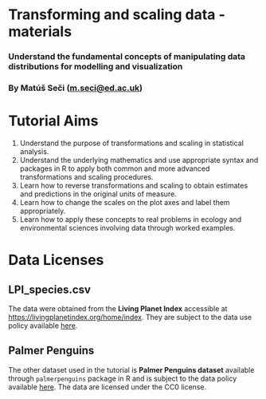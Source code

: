 # Transforming and scaling data - materials
### Understand the fundamental concepts of manipulating data distributions for modelling and visualization
### By Matúš Seči (m.seci@ed.ac.uk)

# Tutorial Aims
1. Understand the purpose of transformations and scaling in statistical analysis.
2. Understand the underlying mathematics and use appropriate syntax and packages in R to apply both common and more advanced transformations and scaling procedures.
3. Learn how to reverse transformations and scaling to obtain estimates and predictions in the original units of measure.
4. Learn how to change the scales on the plot axes and label them appropriately.
5. Learn how to apply these concepts to real problems in ecology and environmental sciences involving data through worked examples.

# Data Licenses

## LPI_species.csv
The data were obtained from the **Living Planet Index** accessible at https://livingplanetindex.org/home/index. 
They are subject to the data use policy available [here](https://livingplanetindex.org/documents/data_agreement.pdf).

## Palmer Penguins
The other dataset used in the tutorial is **Palmer Penguins dataset** available through `palmerpenguins` package in R 
and is subject to the data policy available [here](https://lternet.edu/data-access-policy/).  The data are licensed under the CC0 license. 

